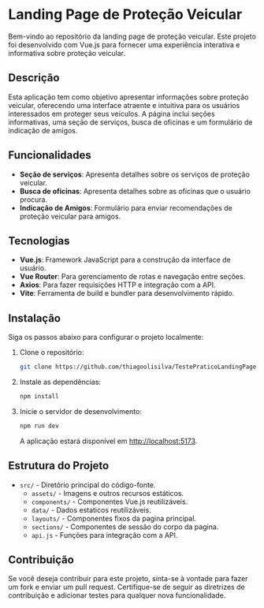 # Landing Page de Proteção Veicular

Bem-vindo ao repositório da landing page de proteção veicular. Este projeto foi desenvolvido com Vue.js para fornecer uma experiência interativa e informativa sobre proteção veicular. 

## Descrição

Esta aplicação tem como objetivo apresentar informações sobre proteção veicular, oferecendo uma interface atraente e intuitiva para os usuários interessados em proteger seus veículos. A página inclui seções informativas, uma seção de serviços, busca de oficinas e um formulário de indicação de amigos.

## Funcionalidades

- **Seção de serviços**: Apresenta detalhes sobre os serviços de proteção veicular.
- **Busca de oficinas**: Apresenta detalhes sobre as oficinas que o usuário procura.
- **Indicação de Amigos**: Formulário para enviar recomendações de proteção veicular para amigos.

## Tecnologias

- **Vue.js**: Framework JavaScript para a construção da interface de usuário.
- **Vue Router**: Para gerenciamento de rotas e navegação entre seções.
- **Axios**: Para fazer requisições HTTP e integração com a API.
- **Vite**: Ferramenta de build e bundler para desenvolvimento rápido.

## Instalação

Siga os passos abaixo para configurar o projeto localmente:

1. Clone o repositório:

    ```bash
    git clone https://github.com/thiagoolisilva/TestePraticoLandingPage.git
    ```

2. Instale as dependências:

    ```bash
    npm install
    ```

3. Inicie o servidor de desenvolvimento:

    ```bash
    npm run dev
    ```

    A aplicação estará disponível em [http://localhost:5173](http://localhost:5173).

## Estrutura do Projeto

- `src/` - Diretório principal do código-fonte.
  - `assets/` - Imagens e outros recursos estáticos.
  - `components/` - Componentes Vue.js reutilizáveis.
  - `data/` - Dados estaticos reutilizáveis.
  - `layouts/` - Componentes fixos da pagina principal.
  - `sections/` - Componentes de sessão do corpo da pagina.
  - `api.js` - Funções para integração com a API.

## Contribuição

Se você deseja contribuir para este projeto, sinta-se à vontade para fazer um fork e enviar um pull request. Certifique-se de seguir as diretrizes de contribuição e adicionar testes para qualquer nova funcionalidade.


